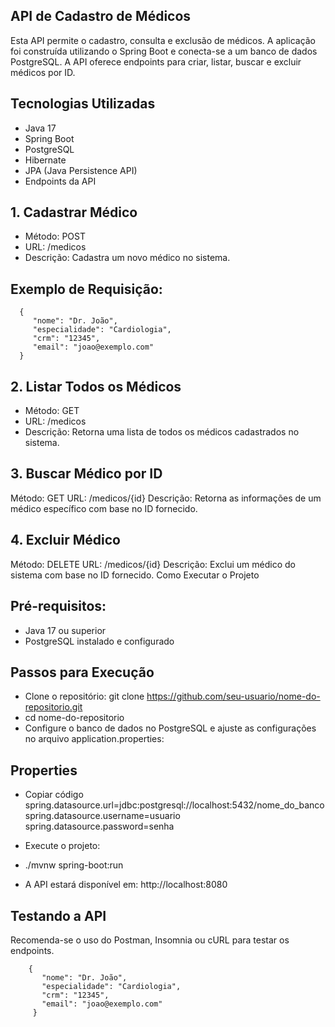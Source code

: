 ## API de Cadastro de Médicos
Esta API permite o cadastro, consulta e exclusão de médicos. A aplicação foi construída utilizando o Spring Boot e conecta-se a um banco de dados PostgreSQL. A API oferece endpoints para criar, listar, buscar e excluir médicos por ID.

## Tecnologias Utilizadas
- Java 17
- Spring Boot
- PostgreSQL
- Hibernate
- JPA (Java Persistence API)
- Endpoints da API
## 1. **Cadastrar Médico**
- Método: POST
- URL: /medicos
- Descrição: Cadastra um novo médico no sistema.

## Exemplo de Requisição:
      {
         "nome": "Dr. João",
         "especialidade": "Cardiologia",
         "crm": "12345",
         "email": "joao@exemplo.com"
      }

## 2. Listar Todos os Médicos
- Método: GET
- URL: /medicos
- Descrição: Retorna uma lista de todos os médicos cadastrados no sistema.

## 3. Buscar Médico por ID
Método: GET
URL: /medicos/{id}
Descrição: Retorna as informações de um médico específico com base no ID fornecido.

## 4. Excluir Médico
Método: DELETE
URL: /medicos/{id}
Descrição: Exclui um médico do sistema com base no ID fornecido.
Como Executar o Projeto

## Pré-requisitos:
- Java 17 ou superior
- PostgreSQL instalado e configurado

## Passos para Execução
- Clone o repositório: git clone https://github.com/seu-usuario/nome-do-repositorio.git
- cd nome-do-repositorio
- Configure o banco de dados no PostgreSQL e ajuste as configurações no arquivo application.properties:

## Properties
- Copiar código
spring.datasource.url=jdbc:postgresql://localhost:5432/nome_do_banco
spring.datasource.username=usuario
spring.datasource.password=senha

- Execute o projeto:
- ./mvnw spring-boot:run
- A API estará disponível em: http://localhost:8080
  
## Testando a API
Recomenda-se o uso do Postman, Insomnia ou cURL para testar os endpoints.

        {
           "nome": "Dr. João",
           "especialidade": "Cardiologia",
           "crm": "12345",
           "email": "joao@exemplo.com"
         }
